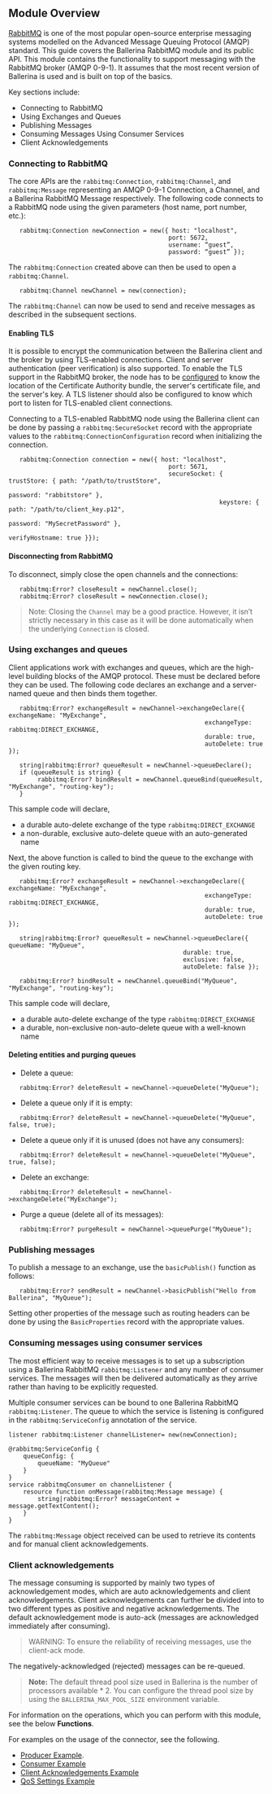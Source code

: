 ## Module Overview

[RabbitMQ](https://www.rabbitmq.com/) is one of the most popular open-source enterprise messaging systems modelled on the Advanced Message Queuing Protocol (AMQP) standard. This guide covers the Ballerina RabbitMQ module and its public API. This module contains the functionality to support messaging with the RabbitMQ broker (AMQP 0-9-1). It assumes that the most recent version of Ballerina is used and is built on top of the basics.
 
Key sections include: 
- Connecting to RabbitMQ
- Using Exchanges and Queues
- Publishing Messages
- Consuming Messages Using Consumer Services
- Client Acknowledgements 

### Connecting to RabbitMQ

The core APIs are the `rabbitmq:Connection`, `rabbitmq:Channel`, and `rabbitmq:Message` representing an AMQP 0-9-1 Connection, a Channel, and a Ballerina RabbitMQ Message respectively. The following code connects to a RabbitMQ node using the given parameters (host name, port number, etc.): 

```ballerina
   rabbitmq:Connection newConnection = new({ host: "localhost", 
                                            port: 5672, 
                                            username: “guest”, 
                                            password: “guest” });
```

The `rabbitmq:Connection` created above can then be used to open a `rabbitmq:Channel`.

```ballerina
   rabbitmq:Channel newChannel = new(connection);
```

The `rabbitmq:Channel` can now be used to send and receive messages as described in the subsequent sections. 

#### Enabling TLS

It is possible to encrypt the communication between the Ballerina client and the broker by using TLS-enabled connections. Client and server authentication (peer verification) is also supported. To enable the TLS support in the RabbitMQ broker, the node has to be [configured](https://www.rabbitmq.com/ssl.html#enabling-tls) to know the location of the Certificate Authority bundle, the server's certificate file, and the server's key. A TLS listener should also be configured to know which port to listen for TLS-enabled client connections.

Connecting to a TLS-enabled RabbitMQ node using the Ballerina client can be done by passing a `rabbitmq:SecureSocket` record with the appropriate values to the `rabbitmq:ConnectionConfiguration` record when initializing the connection.  

```ballerina
   rabbitmq:Connection connection = new({ host: "localhost", 
                                    	    port: 5671, 
                                            secureSocket: { trustStore: { path: "/path/to/trustStore",
                                                                        password: "rabbitstore" },
                                                          keystore: { path: "/path/to/client_key.p12",
                                                                      password: "MySecretPassword" },
                                                          verifyHostname: true }});
```

#### Disconnecting from RabbitMQ

To disconnect, simply close the open channels and the connections: 

```ballerina
   rabbitmq:Error? closeResult = newChannel.close();
   rabbitmq:Error? closeResult = newConnection.close();
```
> Note: Closing the `Channel` may be a good practice. However, it isn’t strictly necessary in this case as it will be done automatically when the underlying `Connection` is closed. 

### Using exchanges and queues

Client applications work with exchanges and queues, which are the high-level building blocks of the AMQP protocol. These must be declared before they can be used. The following code declares an exchange and a server-named queue and then binds them together. 

```ballerina
   rabbitmq:Error? exchangeResult = newChannel->exchangeDeclare({ exchangeName: "MyExchange",
                                                      exchangeType: rabbitmq:DIRECT_EXCHANGE,
                                                      durable: true,
                                                      autoDelete: true });
   
   string|rabbitmq:Error? queueResult = newChannel->queueDeclare();
   if (queueResult is string) {
        rabbitmq:Error? bindResult = newChannel.queueBind(queueResult, "MyExchange", "routing-key");
   }
```

This sample code will declare,
- a durable auto-delete exchange of the type `rabbitmq:DIRECT_EXCHANGE`
- a non-durable, exclusive auto-delete queue with an auto-generated name

Next, the above function is called to bind the queue to the exchange with the given routing key. 

```ballerina
   rabbitmq:Error? exchangeResult = newChannel->exchangeDeclare({ exchangeName: "MyExchange",
                                                      exchangeType: rabbitmq:DIRECT_EXCHANGE,
                                                      durable: true,
                                                      autoDelete: true });
   
   string|rabbitmq:Error? queueResult = newChannel->queueDeclare({ queueName: "MyQueue", 
                                                durable: true,
                                                exclusive: false,
                                                autoDelete: false });

   rabbitmq:Error? bindResult = newChannel.queueBind("MyQueue", "MyExchange", "routing-key");
```

This sample code will declare,
 - a durable auto-delete exchange of the type `rabbitmq:DIRECT_EXCHANGE`
 - a durable, non-exclusive non-auto-delete queue with a well-known name

#### Deleting entities and purging queues

- Delete a queue:
```ballerina
   rabbitmq:Error? deleteResult = newChannel->queueDelete("MyQueue");
```
- Delete a queue only if it is empty:
```ballerina
   rabbitmq:Error? deleteResult = newChannel->queueDelete("MyQueue", false, true);
```
- Delete a queue only if it is unused (does not have any consumers):
```ballerina
   rabbitmq:Error? deleteResult = newChannel->queueDelete("MyQueue", true, false);
```
- Delete an exchange:
```ballerina
   rabbitmq:Error? deleteResult = newChannel->exchangeDelete("MyExchange");
```
- Purge a queue (delete all of its messages):
```ballerina
   rabbitmq:Error? purgeResult = newChannel->queuePurge("MyQueue");
```

### Publishing messages

To publish a message to an exchange, use the `basicPublish()` function as follows:

```ballerina
   rabbitmq:Error? sendResult = newChannel->basicPublish("Hello from Ballerina", "MyQueue");
``` 
Setting other properties of the message such as routing headers can be done by using the `BasicProperties` record with the appropriate values. 

### Consuming messages using consumer services

The most efficient way to receive messages is to set up a subscription using a Ballerina RabbitMQ `rabbitmq:Listener` and any number of consumer services. The messages will then be delivered automatically as they arrive rather than having to be explicitly requested. 

Multiple consumer services can be bound to one Ballerina RabbitMQ `rabbitmq:Listener`. The queue to which the service is listening is configured in the `rabbitmq:ServiceConfig` annotation of the service. 

```ballerina
listener rabbitmq:Listener channelListener= new(newConnection);

@rabbitmq:ServiceConfig {
    queueConfig: {
        queueName: "MyQueue"
    }
}
service rabbitmqConsumer on channelListener {
    resource function onMessage(rabbitmq:Message message) {
        string|rabbitmq:Error? messageContent = message.getTextContent();
    }
}
```
The `rabbitmq:Message` object received can be used to retrieve its contents and for manual client acknowledgements. 

### Client acknowledgements

The message consuming is supported by mainly two types of acknowledgement modes, which are auto acknowledgements and client acknowledgements. 
Client acknowledgements can further be divided into to two different types as positive and negative acknowledgements. 
The default acknowledgement mode is auto-ack (messages are acknowledged immediately after consuming).
> WARNING: To ensure the reliability of receiving messages, use the client-ack mode. 

The negatively-acknowledged (rejected) messages can be re-queued. 


>**Note:** The default thread pool size used in Ballerina is the number of processors available * 2. You can configure the thread pool size by using the `BALLERINA_MAX_POOL_SIZE` environment variable.

For information on the operations, which you can perform with this module, see the below **Functions**. 

For examples on the usage of the connector, see the following.
* [Producer Example](https://ballerina.io/swan-lake/learn/by-example/rabbitmq-producer.html).
* [Consumer Example](https://ballerina.io/swan-lake/learn/by-example/rabbitmq-consumer.html)
* [Client Acknowledgements Example](https://ballerina.io/swan-lake/learn/by-example/rabbitmq-consumer-with-client-acknowledgement.html)
* [QoS Settings Example](https://ballerina.io/swan-lake/learn/by-example/rabbitmq-consumer-with-qos-settings.html)
